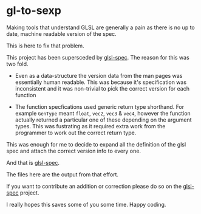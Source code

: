 # gl-to-sexp

Making tools that understand GLSL are generally a pain as there is no up to date, machine readable version of the spec.

This is here to fix that problem.

This project has been supersceded by [glsl-spec](https://github.com/cbaggers/glsl-spec). The reason for this was two fold.

- Even as a data-structure the version data from the man pages was essentially human readable. This was because it's specification was inconsistent and it was non-trivial to pick the correct version for each function

- The function specfications used generic return type shorthand. For example `GenType` meant `float`, `vec2`, `vec3` & `vec4`, however the function actually returned a particular one of these depending on the argument types. This was fustrating as it required extra work from the programmer to work out the correct return type.

This was enough for me to decide to expand all the definition of the glsl spec and attach the correct version info to every one.

And that is [glsl-spec](https://github.com/cbaggers/glsl-spec).

The files here are the output from that effort.

If you want to contribute an addition or correction please do so on the [glsl-spec](https://github.com/cbaggers/glsl-spec) project.

I really hopes this saves some of you some time. Happy coding.
